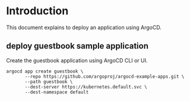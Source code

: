 # Introduction

This document explains to deploy an application using ArgoCD.

## deploy guestbook sample application

Create the guestbook application using ArgoCD CLI or UI.

    argocd app create guestbook \
           --repo https://github.com/argoproj/argocd-example-apps.git \
           --path guestbook \
           --dest-server https://kubernetes.default.svc \
           --dest-namespace default
